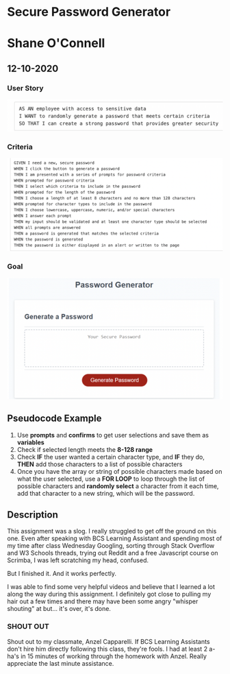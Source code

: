 # Secure Password Generator
# Shane O'Connell
## 12-10-2020

### User Story

![Screenshot-User-Story](./img/screenshot-userstory.png)

### Criteria

![Screenshot-criteria](./img/screenshot-criteria.png)

### Goal 

![Screenshot-password-generator](./img/screenshot-generator.png)


## Pseudocode Example

1. Use __prompts__ and __confirms__ to get user selections and save them as __variables__
2. Check if selected length meets the __8-128 range__
3. Check __IF__ the user wanted a certain character type, and __IF__ they do, __THEN__ add those characters to a list of possible characters
4. Once you have the array or string of possible characters made based on what the user selected, use a __FOR LOOP__ to loop through the list of possible characters and __randomly select__ a character from it each time, add that character to a new string, which will be the password.

## Description
 
This assignment was a slog.  I really struggled to get off the ground on this one. Even after speaking with BCS Learning Assistant and spending most of my time after class Wednesday Googling, sorting through Stack Overflow and W3 Schools threads, trying out Reddit and a free Javascript course on Scrimba, I was left scratching my head, confused.   
 
But I finished it.  And it works perfectly. 

I was able to find some very helpful videos and believe that I learned a lot along the way during this assignment.   I definitely got close to pulling my hair out a few times and there may have been some angry "whisper shouting" at but... it's over, it's done. 

### SHOUT OUT

Shout out to my classmate, Anzel Capparelli.  If BCS Learning Assistants don't hire him directly following this class, they're fools.  I had at least 2 a-ha's in 15 minutes of working through the homework with Anzel. Really appreciate the last minute assistance. 
